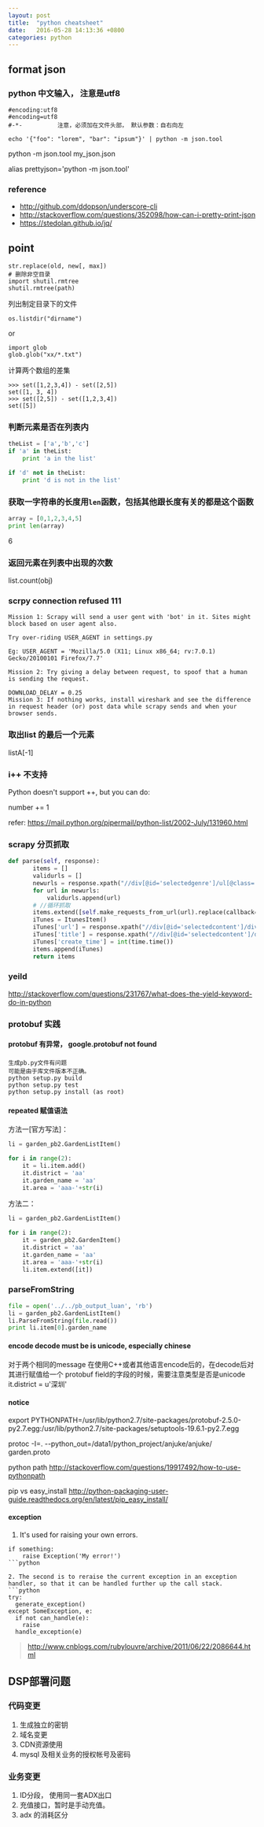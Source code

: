 ```yaml
---
layout: post
title:  "python cheatsheet"
date:   2016-05-28 14:13:36 +0800
categories: python 
---
```

## format json


### python 中文输入， 注意是utf8
```
#encoding:utf8
#encoding=utf8
#-*-          注意，必须加在文件头部， 默认参数：自右向左
```


```shell
echo '{"foo": "lorem", "bar": "ipsum"}' | python -m json.tool
```
python -m json.tool my_json.json

alias prettyjson='python -m json.tool'

### reference

* http://github.com/ddopson/underscore-cli
* http://stackoverflow.com/questions/352098/how-can-i-pretty-print-json
* https://stedolan.github.io/jq/

## point
```
str.replace(old, new[, max])
# 删除非空目录
import shutil.rmtree
shutil.rmtree(path)
```
列出制定目录下的文件
```
os.listdir("dirname")
```
or
```
import glob
glob.glob("xx/*.txt")
```
计算两个数组的差集
```
>>> set([1,2,3,4]) - set([2,5])
set([1, 3, 4])
>>> set([2,5]) - set([1,2,3,4])
set([5])
```

### 判断元素是否在列表内
```python
theList = ['a','b','c']
if 'a' in theList:
    print 'a in the list'

if 'd' not in theList:
    print 'd is not in the list'
```

### 获取一字符串的长度用`len`函数，包括其他跟长度有关的都是这个函数
```python
array = [0,1,2,3,4,5]
print len(array)
```
6

### 返回元素在列表中出现的次数
list.count(obj)


### scrpy  connection refused 111
```
Mission 1: Scrapy will send a user gent with 'bot' in it. Sites might block based on user agent also.

Try over-riding USER_AGENT in settings.py

Eg: USER_AGENT = 'Mozilla/5.0 (X11; Linux x86_64; rv:7.0.1) Gecko/20100101 Firefox/7.7'

Mission 2: Try giving a delay between request, to spoof that a human is sending the request.

DOWNLOAD_DELAY = 0.25
Mission 3: If nothing works, install wireshark and see the difference in request header (or) post data while scrapy sends and when your browser sends.
```

### 取出list 的最后一个元素
listA[-1]

### i++ 不支持

Python doesn't support ++, but you can do:

number += 1

refer: https://mail.python.org/pipermail/python-list/2002-July/131960.html

### scrapy 分页抓取
```python
def parse(self, response):
       items = []
       validurls = []
       newurls = response.xpath("//div[@id='selectedgenre']/ul[@class='list paginate']/li/a[@class='paginate-more']/@href").extract()
       for url in newurls:
           validurls.append(url)
       # //循环抓取
       items.extend([self.make_requests_from_url(url).replace(callback=self.parse) for url in list(set(validurls))])
       iTunes = ItunesItem()
       iTunes['url'] = response.xpath("//div[@id='selectedcontent']/div[@class='column first']/ul/li/a/@href").extract()
       iTunes['title'] = response.xpath("//div[@id='selectedcontent']/div[@class='column first']/ul/li/a/text()").extract()
       iTunes['create_time'] = int(time.time())
       items.append(iTunes)
       return items
```

### yeild
http://stackoverflow.com/questions/231767/what-does-the-yield-keyword-do-in-python

### protobuf 实践

#### protobuf 有异常， google.protobuf not found
```
生成pb.py文件有问题
可能是由于库文件版本不正确。
python setup.py build
python setup.py test
python setup.py install (as root)
```

#### repeated 赋值语法
方法一[官方写法]：
```python
li = garden_pb2.GardenListItem()

for i in range(2):
    it = li.item.add()
    it.district = 'aa'
    it.garden_name = 'aa'
    it.area = 'aaa-'+str(i)
```

方法二：
```python
li = garden_pb2.GardenListItem()

for i in range(2):
    it = garden_pb2.GardenItem()
    it.district = 'aa'
    it.garden_name = 'aa'
    it.area = 'aaa-'+str(i)
    li.item.extend([it])
```

### parseFromString
```python
file = open('../../pb_output_luan', 'rb')
li = garden_pb2.GardenListItem()
li.ParseFromString(file.read())
print li.item[0].garden_name
```


#### encode decode must be is unicode, especially chinese
对于两个相同的message 在使用C++或者其他语言encode后的，在decode后对其进行赋值给一个
protobuf field的字段的时候，需要注意类型是否是unicode
it.district = u'深圳'

#### notice
export PYTHONPATH=/usr/lib/python2.7/site-packages/protobuf-2.5.0-py2.7.egg:/usr/lib/python2.7/site-packages/setuptools-19.6.1-py2.7.egg


protoc -I=. --python_out=/data1/python_project/anjuke/anjuke/ garden.proto

python path
http://stackoverflow.com/questions/19917492/how-to-use-pythonpath

pip vs easy_install
http://python-packaging-user-guide.readthedocs.org/en/latest/pip_easy_install/

#### exception

1. It's used for raising your own errors.
```
if something:
    raise Exception('My error!')
```python

2. The second is to reraise the current exception in an exception handler, so that it can be handled further up the call stack.
```python
try:
  generate_exception()
except SomeException, e:
  if not can_handle(e):
    raise
  handle_exception(e)
```
> http://www.cnblogs.com/rubylouvre/archive/2011/06/22/2086644.html



## DSP部署问题

### 代码变更
1. 生成独立的密钥
2. 域名变更
3. CDN资源使用
4. mysql 及相关业务的授权帐号及密码

### 业务变更
1. ID分段， 使用同一套ADX出口
2. 充值接口，暂时是手动充值。
3. adx 的消耗区分
